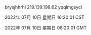 brysjhhrhl 219.139.198.62 yqqlmgsycl

2022年 07月 10日 星期日 16:20:01 CST

2022年 07月 10日 星期日 08:20:01 GMT
